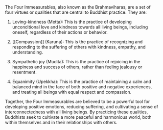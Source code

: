 The Four Immeasurables, also known as the Brahmaviharas, are a set of four virtues or qualities that are central to Buddhist practice. They are:

1.  Loving-kindness (Metta): This is the practice of developing unconditional love and kindness towards all living beings, including oneself, regardless of their actions or behavior.

2.  [[Compassion]] (Karuna): This is the practice of recognizing and responding to the suffering of others with kindness, empathy, and understanding.

3.  Sympathetic joy (Mudita): This is the practice of rejoicing in the happiness and success of others, rather than feeling jealousy or resentment.

4.  Equanimity (Upekkha): This is the practice of maintaining a calm and balanced mind in the face of both positive and negative experiences, and treating all beings with equal respect and compassion.


Together, the Four Immeasurables are believed to be a powerful tool for developing positive emotions, reducing suffering, and cultivating a sense of interconnectedness with all living beings. By practicing these qualities, Buddhists seek to cultivate a more peaceful and harmonious world, both within themselves and in their relationships with others.